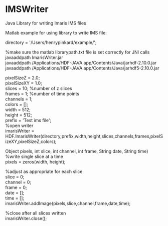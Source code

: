 # IMSWriter
Java Library for writing Imaris IMS files  

Matlab example for using library to write IMS file:  

directory = '/Users/henrypinkard/example/';  

%make sure the matlab librarypath.txt file is set correctly for JNI calls  
javaaddpath ImarisWriter.jar  
javaaddpath /Applications/HDF-JAVA.app/Contents/Java/jarhdf-2.10.0.jar  
javaaddpath /Applications/HDF-JAVA.app/Contents/Java/jarhdf5-2.10.0.jar  


pixelSizeZ = 2.0;  
pixelSizeXY = 1.0;  
slices = 10; %number of z slices  
frames = 1; %number of time points  
channels = 1;  
colors = [];  
width = 512;  
height = 512;  
prefix = 'Test ims file';  
%open writer  
imarisWriter = HDF.ImarisWriter(directory,prefix,width,height,slices,channels,frames,pixelSizeXY,pixelSizeZ,colors);  

Object pixels, int slice, int channel, int frame, String date, String time)   
%write single slice at a time  
pixels = zeros(width, height);  

%adjust as appropriate for each slice  
slice = 0;  
channel = 0;  
frame = 0;  
date = [];  
time = [];  
imarisWriter.addImage(pixels,slice,channel,frame,date,time);  

%close after all slices written  
imarisWriter.close();  
